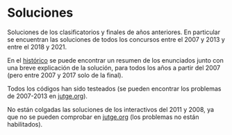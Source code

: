 # Soluciones
Soluciones de los clasificatorios y finales de años anteriores. En particular se encuentran las soluciones de todos los concursos entre el 2007 y 2013 y entre el 2018 y 2021. 

En el [histórico](https://olimpiada-informatica.org/ediciones) se puede encontrar un resumen de los enunciados junto con una breve explicación de la solución, para todos los años a partir del 2007 (pero entre 2007 y 2017 solo de la final).

Todos los códigos han sido testeados (se pueden encontrar los problemas de 2007-2013 en [jutge.org](https://jutge.org)).

No están colgadas las soluciones de los interactivos del 2011 y 2008, ya que no se pueden comprobar en [jutge.org](https://jutge.org) (los problemas no están habilitados).

  



